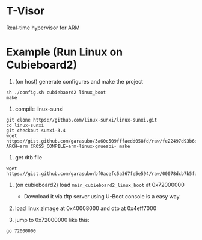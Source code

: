 # T-Visor
Real-time hypervisor for ARM

# Example (Run Linux on Cubieboard2)
1. (on host) generate configures and make the project
```
sh ./config.sh cubiebaord2 linux_boot
make
```

1. compile linux-sunxi
```
git clone https://github.com/linux-sunxi/linux-sunxi.git
cd linux-sunxi
git checkout sunxi-3.4
wget https://gist.github.com/garasubo/3a60c509fffaedd058fd/raw/fe22497d93b6d4272c84eac5f73e3e652747cac6/.config
ARCH=arm CROSS_COMPILE=arm-linux-gnueabi- make
```

1. get dtb file
```
wget https://gist.github.com/garasubo/bf0acefc5a367fe5e594/raw/00078dcb7b5fda5ad0bf689c7cbc4d295f643788/dtb_virt.dts
```

1. (on cubieboard2) load `main_cubieboard2_linux_boot` at 0x72000000
    *  Download it via tftp server using U-Boot console is a easy way.

1. load linux zImage at 0x40008000 and dtb at 0x4eff7000

1. jump to 0x72000000 like this:
```
go 72000000
```

